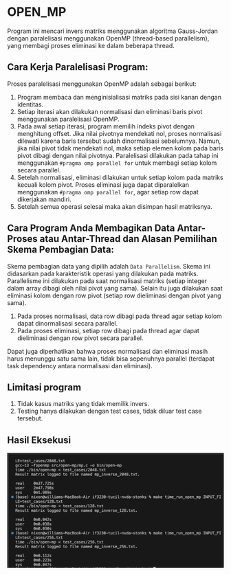 # OPEN_MP

Program ini mencari invers matriks menggunakan algoritma Gauss-Jordan dengan paralelisasi menggunakan OpenMP (thread-based parallelism), yang membagi proses eliminasi ke dalam beberapa thread.

## Cara Kerja Paralelisasi Program:
Proses paralelisasi menggunakan OpenMP adalah sebagai berikut:

1. Program membaca dan menginisialisasi matriks pada sisi kanan dengan identitas.
2. Setiap iterasi akan dilakukan normalisasi dan eliminasi baris pivot menggunakan paralelisasi OpenMP.
3. Pada awal setiap iterasi, program memilih indeks pivot dengan menghitung offset. Jika nilai pivotnya mendekati nol, proses normalisasi dilewati karena baris tersebut sudah dinormalisasi sebelumnya. Namun, jika nilai pivot tidak mendekati nol, maka setiap elemen kolom pada baris pivot dibagi dengan nilai pivotnya. Paralelisasi dilakukan pada tahap ini menggunakan `#pragma omp parallel for` untuk membagi setiap kolom secara parallel.
4. Setelah normalisasi, eliminasi dilakukan untuk setiap kolom pada matriks kecuali kolom pivot. Proses eliminasi juga dapat diparalelkan menggunakan `#pragma omp parallel for`, agar setiap row dapat dikerjakan mandiri.
5. Setelah semua operasi selesai maka akan disimpan hasil matriksnya.

## Cara Program Anda Membagikan Data Antar-Proses atau Antar-Thread dan Alasan Pemilihan Skema Pembagian Data:

Skema pembagian data yang dipilih adalah `Data Parallelism`. Skema ini didasarkan pada karakteristik operasi yang dilakukan pada matriks. Parallelisme ini dilakukan pada saat normalisasi matriks (setiap integer dalam array dibagi oleh nilai pivot yang sama). Selain itu juga dilakukan saat eliminasi kolom dengan row pivot (setiap row dieliminasi dengan pivot yang sama).

1. Pada proses normalisasi, data row dibagi pada thread agar setiap kolom dapat dinormalisasi secara parallel.
2. Pada proses eliminasi, setiap row dibagi pada thread agar dapat dieliminasi dengan row pivot secara parallel.

Dapat juga diperhatikan bahwa proses normalisasi dan eliminasi masih harus menunggu satu sama lain, tidak bisa sepenuhnya parallel (terdapat task dependency antara normalisasi dan eliminasi). 

## Limitasi program
1. Tidak kasus matriks yang tidak memilik invers.
2. Testing hanya dilakukan dengan test cases, tidak diluar test case tersebut.

## Hasil Eksekusi
![alt text](image.png)